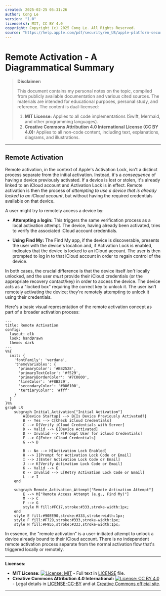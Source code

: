 ```yaml
---
created: 2025-02-25 05:31:26
author: Cong Le
version: "1.0"
license(s): MIT, CC BY 4.0
copyright: Copyright (c) 2025 Cong Le. All Rights Reserved.
source: "https://help.apple.com/pdf/security/en_US/apple-platform-security-guide.pdf"
---
```




# Remote Activation - A Diagrammatical Summary
> **Disclaimer:**
>
> This document contains my personal notes on the topic,
> compiled from publicly available documentation and various cited sources.
> The materials are intended for educational purposes, personal study, and reference.
> The content is dual-licensed:
> 1. **MIT License:** Applies to all code implementations (Swift, Mermaid, and other programming languages).
> 2. **Creative Commons Attribution 4.0 International License (CC BY 4.0):** Applies to all non-code content, including text, explanations, diagrams, and illustrations.
---



## Remote Activation

Remote activation, in the context of Apple's Activation Lock, isn't a distinct process separate from the initial activation.  Instead, it's a *consequence* of having a device previously activated.  If a device is lost or stolen, it's already linked to an iCloud account and Activation Lock is in effect.  Remote activation is then the process of *attempting to use a device that is already locked to an iCloud account*, but without having the required credentials available on that device.

A user might try to remotely access a device by:

* **Attempting a login:**  This triggers the same verification process as a local activation attempt.  The device, having already been activated, tries to verify the associated iCloud account credentials.

* **Using Find My:**  The Find My app, if the device is discoverable, presents the user with the device's location and, if Activation Lock is enabled, indicates that the device is locked to an iCloud account.  The user is then prompted to log in to that iCloud account in order to regain control of the device.

In both cases, the crucial difference is that the device itself *isn't* locally unlocked, and the user *must* provide their iCloud credentials (or the appropriate recovery contact/key) in order to access the device.  The device acts as a "locked box" requiring the correct key to unlock it.  The user isn't remotely activating the device; they're remotely attempting to unlock it using their credentials.

Here's a basic visual representation of the remote activation concept as part of a broader activation process:

```mermaid
---
title: Remote Activation
config:
  layout: elk
  look: handDrawn
  theme: dark
---
%%{
  init: {
    'fontFamily': 'verdana',
    'themeVariables': {
      'primaryColor': '#BB2528',
      'primaryTextColor': '#f529',
      'primaryBorderColor': '#7C0000',
      'lineColor': '#F8B229',
      'secondaryColor': '#006100',
      'tertiaryColor': '#fff'
    }
  }
}%%
graph LR
    subgraph Initial_Activation["Initial Activation"]
        A[Device Startup] --> B{Is Device Previously Activated?}
        B -- Yes --> C[Check iCloud Credentials]
        C --> D[Verify iCloud Credentials with Server]
        D -- Valid --> E[Device Activated]
        D -- Invalid --> F[Prompt User for iCloud Credentials]
        F --> G[Enter iCloud Credentials]
        G --> D

        B -- No --> H[Activation Lock Enabled]
        H --> I[Prompt for Activation Lock Code or Email]
        I --> J[Enter Activation Lock Code or Email]
        J --> K[Verify Activation Lock Code or Email]
        K -- Valid --> E
        K -- Invalid --> L[Retry Activation Lock Code or Email]
        L --> I
    end

    subgraph Remote_Activation_Attempt["Remote Activation Attempt"]
        E --> M["Remote Access Attempt (e.g., Find My)"]
        M --> C
        F --> G
        style M fill:#FC17,stroke:#333,stroke-width:1px;
    end
    style E fill:#90EE90,stroke:#333,stroke-width:1px;
    style F fill:#F729,stroke:#333,stroke-width:1px;
    style H fill:#F955,stroke:#333,stroke-width:1px;

```

In essence, the "remote activation" is a user-initiated attempt to unlock a device already bound to their iCloud account. There is no independent remote activation process separate from the normal activation flow that's triggered locally or remotely.


---
**Licenses:**

- **MIT License:**  [![License: MIT](https://img.shields.io/badge/License-MIT-yellow.svg)](LICENSE) - Full text in [LICENSE](LICENSE) file.
- **Creative Commons Attribution 4.0 International:** [![License: CC BY 4.0](https://licensebuttons.net/l/by/4.0/88x31.png)](LICENSE-CC-BY) - Legal details in [LICENSE-CC-BY](LICENSE-CC-BY) and at [Creative Commons official site](http://creativecommons.org/licenses/by/4.0/).

---